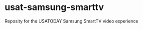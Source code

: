 usat-samsung-smarttv
====================

Reposity for the USATODAY Samsung SmartTV video experience

